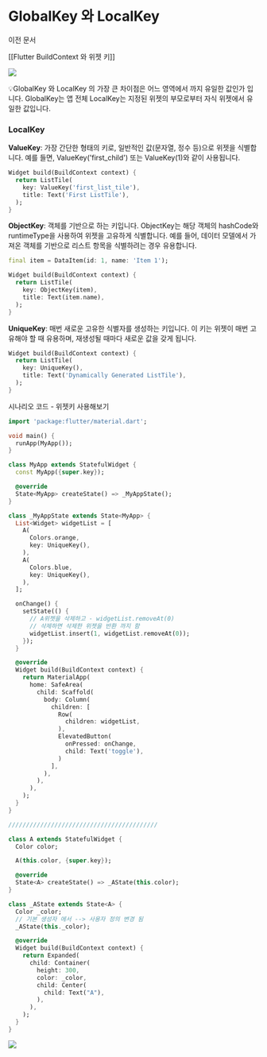 # GlobalKey 와 LocalKey

이전 문서

[[Flutter BuildContext 와 위젯 키]]

![](https://i.imgur.com/ui5iE9h.png)

💡GlobalKey 와 LocalKey 의 가장 큰 차이점은 어느 영역에서 까지 유일한 값인가 입니다. GlobalKey는 앱 전체 LocalKey는 지정된 위젯의 부모로부터 자식 위젯에서 유일한 값입니다.

### LocalKey

**ValueKey**: 가장 간단한 형태의 키로, 일반적인 값(문자열, 정수 등)으로 위젯을 식별합니다. 예를 들면, ValueKey('first_child') 또는 ValueKey(1)와 같이 사용됩니다.

```dart
Widget build(BuildContext context) {
  return ListTile(
    key: ValueKey('first_list_tile'),
    title: Text('First ListTile'),
  );
}
```

**ObjectKey**: 객체를 기반으로 하는 키입니다. ObjectKey는 해당 객체의 hashCode와 runtimeType을 사용하여 위젯을 고유하게 식별합니다. 예를 들어, 데이터 모델에서 가져온 객체를 기반으로 리스트 항목을 식별하려는 경우 유용합니다.

```dart
final item = DataItem(id: 1, name: 'Item 1');

Widget build(BuildContext context) {
  return ListTile(
    key: ObjectKey(item),
    title: Text(item.name),
  );
}
```

**UniqueKey**: 매번 새로운 고유한 식별자를 생성하는 키입니다. 이 키는 위젯이 매번 고유해야 할 때 유용하며, 재생성될 때마다 새로운 값을 갖게 됩니다.

```dart
Widget build(BuildContext context) {
  return ListTile(
    key: UniqueKey(),
    title: Text('Dynamically Generated ListTile'),
  );
}
```



시나리오 코드 - 위젯키 사용해보기
```dart
import 'package:flutter/material.dart';

void main() {
  runApp(MyApp());
}

class MyApp extends StatefulWidget {
  const MyApp({super.key});

  @override
  State<MyApp> createState() => _MyAppState();
}

class _MyAppState extends State<MyApp> {
  List<Widget> widgetList = [
    A(
      Colors.orange,
      key: UniqueKey(),
    ),
    A(
      Colors.blue,
      key: UniqueKey(),
    ),
  ];

  onChange() {
    setState(() {
      // A위젯을 삭제하고 - widgetList.removeAt(0)
      // 삭제하면 삭제한 위젯을 반환 까지 함
      widgetList.insert(1, widgetList.removeAt(0));
    });
  }

  @override
  Widget build(BuildContext context) {
    return MaterialApp(
      home: SafeArea(
        child: Scaffold(
          body: Column(
            children: [
              Row(
                children: widgetList,
              ),
              ElevatedButton(
                onPressed: onChange,
                child: Text('toggle'),
              )
            ],
          ),
        ),
      ),
    );
  }
}

//////////////////////////////////////////

class A extends StatefulWidget {
  Color color;

  A(this.color, {super.key});

  @override
  State<A> createState() => _AState(this.color);
}

class _AState extends State<A> {
  Color _color;
  // 기본 생성자 에서 --> 사용자 정의 변경 됨
  _AState(this._color);

  @override
  Widget build(BuildContext context) {
    return Expanded(
      child: Container(
        height: 300,
        color: _color,
        child: Center(
          child: Text("A"),
        ),
      ),
    );
  }
}
```

![](https://i.imgur.com/KyMHhtw.gif)
